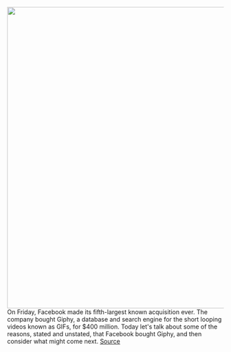 <img src='https://cdn.vox-cdn.com/thumbor/ZTtAS3PS5jeQnezu8Q5bihaMXJk=/0x0:2040x1360/1200x800/filters:focal(857x517:1183x843)/cdn.vox-cdn.com/uploads/chorus_image/image/66814767/acastro_180522_facebook_0002.0.jpg' width='700px' /><br/>
On Friday, Facebook made its fifth-largest known acquisition ever. The company bought Giphy, a database and search engine for the short looping videos known as GIFs, for $400 million. Today let's talk about some of the reasons, stated and unstated, that Facebook bought Giphy, and then consider what might come next.
<a href='https://www.theverge.com/interface/2020/5/19/21262451/facebook-giphy-acquisition-gif-instagram-whatsapp'> Source <a/>